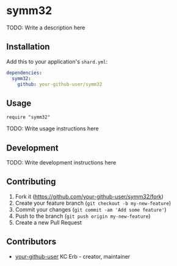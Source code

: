 # symm32

TODO: Write a description here

## Installation

Add this to your application's `shard.yml`:

```yaml
dependencies:
  symm32:
    github: your-github-user/symm32
```

## Usage

```crystal
require "symm32"
```

TODO: Write usage instructions here

## Development

TODO: Write development instructions here

## Contributing

1. Fork it (<https://github.com/your-github-user/symm32/fork>)
2. Create your feature branch (`git checkout -b my-new-feature`)
3. Commit your changes (`git commit -am 'Add some feature'`)
4. Push to the branch (`git push origin my-new-feature`)
5. Create a new Pull Request

## Contributors

- [your-github-user](https://github.com/your-github-user) KC Erb - creator, maintainer
